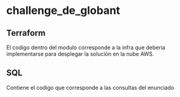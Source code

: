 # challenge_de_globant

## Terraform
El codigo dentro del modulo corresponde a la infra que deberia implementarse para desplegar la solución en la nube AWS.

## SQL
Contiene el codigo que corresponde a las consultas del enunciado
